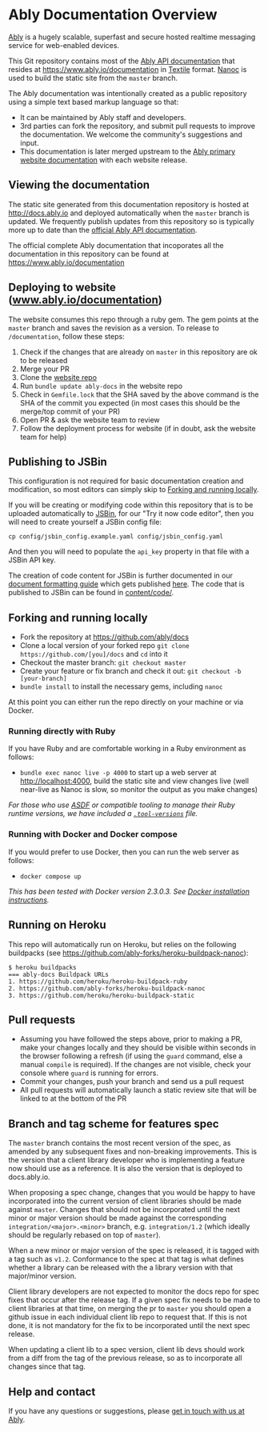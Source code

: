 # Ably Documentation Overview

[Ably](https://www.ably.io) is a hugely scalable, superfast and secure hosted realtime messaging service for web-enabled devices.

This Git repository contains most of the [Ably API documentation](https://www.ably.io/documentation) that resides at <https://www.ably.io/documentation> in [Textile](redcloth.org/textile) format.  [Nanoc](http://nanoc.stoneship.org/) is used to build the static site from the `master` branch.

The Ably documentation was intentionally created as a public repository using a simple text based markup language so that:

* It can be maintained by Ably staff and developers.
* 3rd parties can fork the repository, and submit pull requests to improve the documentation.  We welcome the community's suggestions and input.
* This documentation is later merged upstream to the [Ably primary website documentation](https://www.ably.io/documentation) with each website release.

## Viewing the documentation

The static site generated from this documentation repository is hosted at <http://docs.ably.io> and deployed automatically when the `master` branch is updated.  We frequently publish updates from this repository so is typically more up to date than the [official Ably API documentation](https://www.ably.io/documentation).

The official complete Ably documentation that incoporates all the documentation in this repository can be found at <https://www.ably.io/documentation>

## Deploying to website (www.ably.io/documentation)

The website consumes this repo through a ruby gem. The gem points at the `master` branch and saves the revision as a version. To release to `/documentation`, follow these steps:

1. Check if the changes that are already on `master` in this repository are ok to be released
1. Merge your PR
1. Clone the [website repo](https://github.com/ably/website)
1. Run `bundle update ably-docs` in the website repo
1. Check in `Gemfile.lock` that the SHA saved by the above command is the SHA of the commit you expected (in most cases this should be the merge/top commit of your PR)
1. Open PR & ask the website team to review
1. Follow the deployment process for website (if in doubt, ask the website team for help)

## Publishing to JSBin

This configuration is not required for basic documentation creation and modification, so most
editors can simply skip to
[Forking and running locally](#forking-and-running-locally).

If you will be creating or modifying code within this repository that is to be uploaded automatically
to [JSBin](https://jsbin.ably.io/), for our "Try it now code editor",
then you will need to create yourself a JSBin config file:

    cp config/jsbin_config.example.yaml config/jsbin_config.yaml

And then you will need to populate the `api_key` property in that file with a JSBin API key.

The creation of code content for JSBin is further documented in our
[document formatting guide](content/client-lib-development-guide/documentation-formatting-guide.textile)
which gets published
[here](https://docs.ably.io/client-lib-development-guide/documentation-formatting-guide/#code-blocks).
The code that is published to JSBin can be found in
[content/code/](content/code/).

## Forking and running locally

* Fork the repository at https://github.com/ably/docs
* Clone a local version of your forked repo `git clone https://github.com/[you]/docs` and `cd` into it
* Checkout the master branch: `git checkout master`
* Create your feature or fix branch and check it out: `git checkout -b [your-branch]`
* `bundle install` to install the necessary gems, including `nanoc`

At this point you can either run the repo directly on your machine or via Docker.

### Running directly with Ruby

If you have Ruby and are comfortable working in a Ruby environment as follows:

* `bundle exec nanoc live -p 4000` to start up a web server at <http://localhost:4000>, build the static site and view changes live (well near-live as Nanoc is slow, so monitor the output as you make changes)

_For those who use [ASDF](https://github.com/asdf-vm/asdf) or compatible tooling to manage their Ruby runtime versions, we have included a [`.tool-versions`](.tool-versions) file._

### Running with Docker and Docker compose

If you would prefer to use Docker, then you can run the web server as follows:

* `docker compose up`

_This has been tested with Docker version 2.3.0.3. See [Docker installation instructions](https://docs.docker.com/get-docker/)._

## Running on Heroku

This repo will automatically run on Heroku, but relies on the following buildpacks (see https://github.com/ably-forks/heroku-buildpack-nanoc):

    $ heroku buildpacks
    === ably-docs Buildpack URLs
    1. https://github.com/heroku/heroku-buildpack-ruby
    2. https://github.com/ably-forks/heroku-buildpack-nanoc
    3. https://github.com/heroku/heroku-buildpack-static

## Pull requests

* Assuming you have followed the steps above, prior to making a PR, make your changes locally and they should be visible within seconds in the browser following a refresh (if using the `guard` command, else a manual `compile` is required).  If the changes are not visible, check your console where `guard` is running for errors.
* Commit your changes, push your branch and send us a pull request
* All pull requests will automatically launch a static review site that will be linked to at the bottom of the PR

## Branch and tag scheme for features spec

The `master` branch contains the most recent version of the spec, as
amended by any subsequent fixes and non-breaking improvements. This is
the version that a client library developer who is implementing a
feature now should use as a reference. It is also the version that is
deployed to docs.ably.io.

When proposing a spec change, changes that you would be happy to have
incorporated into the current version of client libraries should be made
against `master`. Changes that should not be incorporated until the next
minor or major version should be made against the corresponding
`integration/<major>.<minor>` branch, e.g. `integration/1.2` (which ideally should
be regularly rebased on top of `master`).

When a new minor or major version of the spec is released, it is tagged
with a tag such as `v1.2`. Conformance to the spec at that tag is what
defines whether a library can be released with the a library version
with that major/minor version.

Client library developers are not expected to monitor the docs repo for
spec fixes that occur after the release tag. If a given spec fix needs
to be made to client libraries at that time, on merging the pr to
`master` you should open a github issue in each individual client lib
repo to request that. If this is not done, it is not mandatory for the
fix to be incorporated until the next spec release.

When updating a client lib to a spec version, client lib devs should
work from a diff from the tag of the previous release, so as to
incorporate all changes since that tag.

## Help and contact

If you have any questions or suggestions, please [get in touch with us at Ably](https://www.ably.io/contact).
